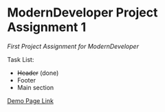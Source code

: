 # ModernDeveloper Project Assignment 1
*First Project Assignment for ModernDeveloper*

Task List:
* <del>Header</del> (done)
* Footer
* Main section


[Demo Page Link](https://rafuka.github.io/MD-ProjectAssignment-1/)